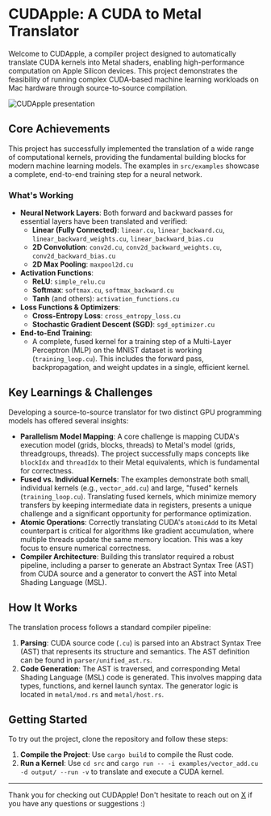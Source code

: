 # CUDApple: A CUDA to Metal Translator

Welcome to CUDApple, a compiler project designed to automatically translate CUDA kernels into Metal shaders, enabling high-performance computation on Apple Silicon devices. This project demonstrates the feasibility of running complex CUDA-based machine learning workloads on Mac hardware through source-to-source compilation.

![CUDApple presentation](src/docs/image.png)

## Core Achievements

This project has successfully implemented the translation of a wide range of computational kernels, providing the fundamental building blocks for modern machine learning models. The examples in `src/examples` showcase a complete, end-to-end training step for a neural network.

### What's Working

- **Neural Network Layers**: Both forward and backward passes for essential layers have been translated and verified:
  - **Linear (Fully Connected)**: `linear.cu`, `linear_backward.cu`, `linear_backward_weights.cu`, `linear_backward_bias.cu`
  - **2D Convolution**: `conv2d.cu`, `conv2d_backward_weights.cu`, `conv2d_backward_bias.cu`
  - **2D Max Pooling**: `maxpool2d.cu`
- **Activation Functions**:
  - **ReLU**: `simple_relu.cu`
  - **Softmax**: `softmax.cu`, `softmax_backward.cu`
  - **Tanh** (and others): `activation_functions.cu`
- **Loss Functions & Optimizers**:
  - **Cross-Entropy Loss**: `cross_entropy_loss.cu`
  - **Stochastic Gradient Descent (SGD)**: `sgd_optimizer.cu`
- **End-to-End Training**:
  - A complete, fused kernel for a training step of a Multi-Layer Perceptron (MLP) on the MNIST dataset is working (`training_loop.cu`). This includes the forward pass, backpropagation, and weight updates in a single, efficient kernel.

## Key Learnings & Challenges

Developing a source-to-source translator for two distinct GPU programming models has offered several insights:

- **Parallelism Model Mapping**: A core challenge is mapping CUDA's execution model (grids, blocks, threads) to Metal's model (grids, threadgroups, threads). The project successfully maps concepts like `blockIdx` and `threadIdx` to their Metal equivalents, which is fundamental for correctness.
- **Fused vs. Individual Kernels**: The examples demonstrate both small, individual kernels (e.g., `vector_add.cu`) and large, "fused" kernels (`training_loop.cu`). Translating fused kernels, which minimize memory transfers by keeping intermediate data in registers, presents a unique challenge and a significant opportunity for performance optimization.
- **Atomic Operations**: Correctly translating CUDA's `atomicAdd` to its Metal counterpart is critical for algorithms like gradient accumulation, where multiple threads update the same memory location. This was a key focus to ensure numerical correctness.
- **Compiler Architecture**: Building this translator required a robust pipeline, including a parser to generate an Abstract Syntax Tree (AST) from CUDA source and a generator to convert the AST into Metal Shading Language (MSL).

## How It Works

The translation process follows a standard compiler pipeline:

1.  **Parsing**: CUDA source code (`.cu`) is parsed into an Abstract Syntax Tree (AST) that represents its structure and semantics. The AST definition can be found in `parser/unified_ast.rs`.
2.  **Code Generation**: The AST is traversed, and corresponding Metal Shading Language (MSL) code is generated. This involves mapping data types, functions, and kernel launch syntax. The generator logic is located in `metal/mod.rs` and `metal/host.rs`.

## Getting Started

To try out the project, clone the repository and follow these steps:

1.  **Compile the Project**: Use `cargo build` to compile the Rust code.
2.  **Run a Kernel**: Use `cd src` and `cargo run -- -i examples/vector_add.cu -d output/ --run -v` to translate and execute a CUDA kernel.

---

Thank you for checking out CUDApple! Don't hesitate to reach out on [X](https://twitter.com/erudictus) if you have any questions or suggestions :)